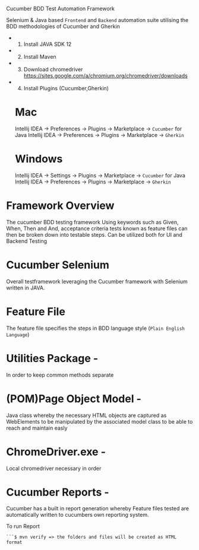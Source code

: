 Cucumber BDD Test Automation Framework

Selenium & Java based `Frontend` and `Backend` automation suite utilising the BDD methodologies of Cucumber and Gherkin


- 1. Install JAVA SDK 12
- 2. Install Maven
- 3. Download chromedriver https://sites.google.com/a/chromium.org/chromedriver/downloads
- 4. Install Plugins (Cucumber,Gherkin)
   
    # Mac
    
    Intellij IDEA   -> Preferences   -> Plugins ->  Marketplace -> `Cucumber` for Java 
    Intellij IDEA   -> Preferences   -> Plugins ->  Marketplace -> `Gherkin`  
    
    # Windows  
    Intellij IDEA   -> Settings     ->  Plugins -> Marketplace    -> `Cucumber` for Java 
    Intellij IDEA   -> Preferences  -> Plugins  -> Marketplace    -> `Gherkin`  



# Framework Overview

The cucumber BDD testing framework Using keywords such as Given, When, Then and And, acceptance criteria tests known as feature files can then be broken down into testable steps.
Can be utilized both for UI and Backend Testing

# Cucumber Selenium
Overall testframework leveraging the Cucumber framework with Selenium written in JAVA.

# Feature File
The feature file specifies the steps in BDD language style (`Plain English Language`)

# Utilities Package - 
In order to keep common methods separate

# (POM)Page Object Model - 
Java class whereby the necessary HTML objects are captured as WebElements to be manipulated by the associated model class to be able to reach and maintain easly

# ChromeDriver.exe - 
Local chromedriver necessary in order 

# Cucumber Reports -
Cucumber has a built in report generation whereby Feature files tested are automatically written to cucumbers own reporting system.

To run Report
   ```$ mvn clean
   ```$ mvn verify => the folders and files will be created as HTML format

